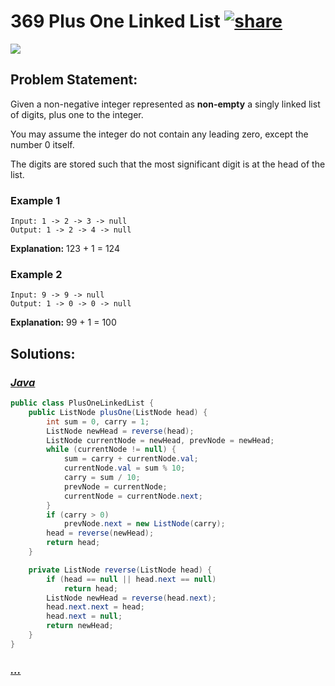 # 369 Plus One Linked List [![share]](https://leetcode.com/problems/plus-one-linked-list/)

![][medium]

## Problem Statement:

Given a non-negative integer represented as **non-empty** a singly linked list of digits, plus one to the integer.

You may assume the integer do not contain any leading zero, except the number 0 itself.

The digits are stored such that the most significant digit is at the head of the list.

### Example 1

```
Input: 1 -> 2 -> 3 -> null
Output: 1 -> 2 -> 4 -> null
```

**Explanation:** 123 + 1 = 124

### Example 2

```
Input: 9 -> 9 -> null
Output: 1 -> 0 -> 0 -> null
```

**Explanation:** 99 + 1 = 100

## Solutions:

### [_Java_](#)

```java
public class PlusOneLinkedList {
    public ListNode plusOne(ListNode head) {
        int sum = 0, carry = 1;
        ListNode newHead = reverse(head);
        ListNode currentNode = newHead, prevNode = newHead;
        while (currentNode != null) {
            sum = carry + currentNode.val;
            currentNode.val = sum % 10;
            carry = sum / 10;
            prevNode = currentNode;
            currentNode = currentNode.next;
        }
        if (carry > 0)
            prevNode.next = new ListNode(carry);
        head = reverse(newHead);
        return head;
    }

    private ListNode reverse(ListNode head) {
        if (head == null || head.next == null)
            return head;
        ListNode newHead = reverse(head.next);
        head.next.next = head;
        head.next = null;
        return newHead;
    }
}
```

### [_..._](#)

```

```

<!----------------------------------{ link }--------------------------------->

[share]: https://img.icons8.com/external-anggara-blue-anggara-putra/20/000000/external-share-user-interface-basic-anggara-blue-anggara-putra-2.png
[medium]: https://img.shields.io/badge/Difficulty-Medium-yellow.svg
